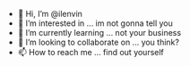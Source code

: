 - 👋 Hi, I’m @ilenvin
- 👀 I’m interested in ... im not gonna tell you
- 🌱 I’m currently learning ... not your business
- 💞️ I’m looking to collaborate on ... you think?
- 📫 How to reach me ... find out yourself

<!---
ilenvin/ilenvin is a ✨ special ✨ repository because its `README.md` (this file) appears on your GitHub profile.
You can click the Preview link to take a look at your changes.
--->
